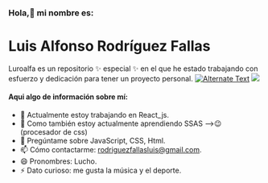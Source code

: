 ### Hola,👋 mi nombre es:
# Luis Alfonso Rodríguez Fallas

Luroalfa es un repositorio ✨ especial ✨ en el que he estado trabajando con esfuerzo y dedicación para tener un proyecto personal.
[![Alternate Text]({image-url})]({https://www.pexels.com/es-es/video/persona-escribiendo-946146/} "Link Title")
![](https://images.pexels.com/photos/735911/pexels-photo-735911.jpeg)

#### Aqui algo de información sobre mí:

- 🔭 Actualmente estoy trabajando en React_js.
- 🌱 Como también estoy actualmente aprendiendo SSAS -->😉(procesador de css)
- 💬 Pregúntame sobre JavaScript, CSS, Html.
- 📫 Cómo contactarme: rodriguezfallasluis@gmail.com.
- 😄 Pronombres: Lucho.
- ⚡ Dato curioso: me gusta la música y el deporte.
